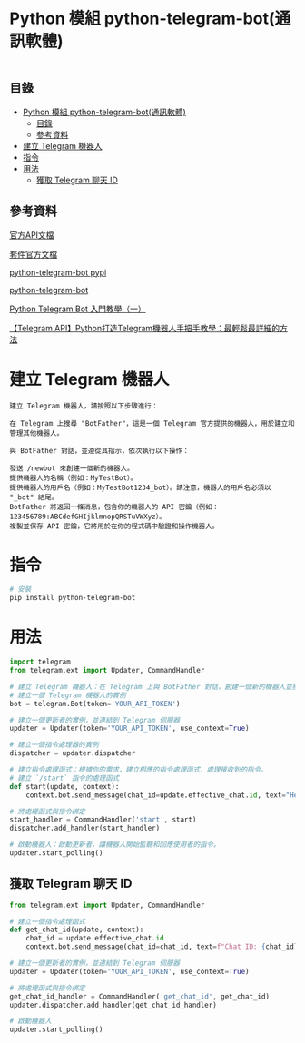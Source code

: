 # Python 模組 python-telegram-bot(通訊軟體)

```
```

## 目錄

- [Python 模組 python-telegram-bot(通訊軟體)](#python-模組-python-telegram-bot通訊軟體)
	- [目錄](#目錄)
	- [參考資料](#參考資料)
- [建立 Telegram 機器人](#建立-telegram-機器人)
- [指令](#指令)
- [用法](#用法)
	- [獲取 Telegram 聊天 ID](#獲取-telegram-聊天-id)

## 參考資料

[官方API文檔](https://core.telegram.org/bots/api)

[套件官方文檔](https://python-telegram-bot.readthedocs.io/en/stable/)

[python-telegram-bot pypi](https://pypi.org/project/python-telegram-bot/)

[python-telegram-bot](https://pypi.org/project/python-telegram-bot/)

[Python Telegram Bot 入門教學（一）](https://matters.news/@MeowMeow/python-telegram-bot-%E5%85%A5%E9%96%80%E6%95%99%E5%AD%B8-%E4%B8%80-bafyreiec3ydpasl5s336uiaoeqwmhuh7c7bjnmkxkcf4qnalxhbiz7pdre)

[【Telegram API】Python打造Telegram機器人手把手教學：最輕鬆最詳細的方法](https://pixnashpython.pixnet.net/blog/post/32391757-%E3%80%90telegram-api%E3%80%91python%E6%89%93%E9%80%A0telegrame%E6%A9%9F%E5%99%A8%E4%BA%BA%E6%89%8B%E6%8A%8A%E6%89%8B%E6%95%99)

# 建立 Telegram 機器人

```
建立 Telegram 機器人，請按照以下步驟進行：

在 Telegram 上搜尋 "BotFather"，這是一個 Telegram 官方提供的機器人，用於建立和管理其他機器人。

與 BotFather 對話，並遵從其指示，依次執行以下操作：

發送 /newbot 來創建一個新的機器人。
提供機器人的名稱（例如：MyTestBot）。
提供機器人的用戶名（例如：MyTestBot1234_bot）。請注意，機器人的用戶名必須以 "_bot" 結尾。
BotFather 將返回一條消息，包含你的機器人的 API 密鑰（例如：123456789:ABCdefGHIjklmnopQRSTuVWXyz）。
複製並保存 API 密鑰，它將用於在你的程式碼中驗證和操作機器人。
```


# 指令

```bash
# 安裝
pip install python-telegram-bot
```

# 用法

```Python
import telegram
from telegram.ext import Updater, CommandHandler

# 建立 Telegram 機器人：在 Telegram 上與 BotFather 對話，創建一個新的機器人並獲取 API 密鑰。
# 建立一個 Telegram 機器人的實例
bot = telegram.Bot(token='YOUR_API_TOKEN')

# 建立一個更新者的實例，並連結到 Telegram 伺服器
updater = Updater(token='YOUR_API_TOKEN', use_context=True)

# 建立一個指令處理器的實例
dispatcher = updater.dispatcher

# 建立指令處理函式：根據你的需求，建立相應的指令處理函式，處理接收到的指令。
# 建立 `/start` 指令的處理函式
def start(update, context):
    context.bot.send_message(chat_id=update.effective_chat.id, text="Hello, I'm your Telegram bot!")

# 將處理函式與指令綁定
start_handler = CommandHandler('start', start)
dispatcher.add_handler(start_handler)

# 啟動機器人：啟動更新者，讓機器人開始監聽和回應使用者的指令。
updater.start_polling()
```

## 獲取 Telegram 聊天 ID

```Python
from telegram.ext import Updater, CommandHandler

# 建立一個指令處理函式
def get_chat_id(update, context):
    chat_id = update.effective_chat.id
    context.bot.send_message(chat_id=chat_id, text=f"Chat ID: {chat_id}")

# 建立一個更新者的實例，並連結到 Telegram 伺服器
updater = Updater(token='YOUR_API_TOKEN', use_context=True)

# 將處理函式與指令綁定
get_chat_id_handler = CommandHandler('get_chat_id', get_chat_id)
updater.dispatcher.add_handler(get_chat_id_handler)

# 啟動機器人
updater.start_polling()
```